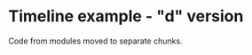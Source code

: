 Timeline example - "d" version
==============================

Code from modules moved to separate chunks.
